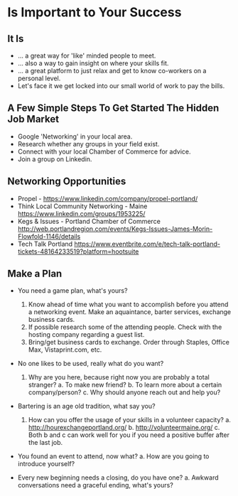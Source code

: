 <!-- TITLE: Networking -->
<!-- SUBTITLE: The process of meeting new people in a business or social context. -->

# Is Important to Your Success

##  It Is 
-  ... a great way for 'like' minded people to meet.
-  ... also a way to gain insight on where your skills fit.
-  ... a great platform to just relax and get to know co-workers on a personal level.
-  Let's face it we get locked into our small world of work to pay the bills.

## A Few Simple Steps To Get Started **The Hidden Job Market**
- Google 'Networking' in your local area.
- Research whether any groups in your field exist.
- Connect with your local Chamber of Commerce for advice.
- Join a group on Linkedin.

## Networking Opportunities
-  Propel - https://www.linkedin.com/company/propel-portland/ 
-  Think Local Community Networking - Maine
    https://www.linkedin.com/groups/1953225/
-  Kegs & Issues - Portland Chamber of Commerce
   http://web.portlandregion.com/events/Kegs-Issues-James-Morin-Flowfold-1146/details
-  Tech Talk Portland 
    https://www.eventbrite.com/e/tech-talk-portland-tickets-48164233519?platform=hootsuite

## Make a Plan
- You need a game plan, what's yours?
  1.  Know ahead of time what you want to accomplish before you attend a networking event.
       Make an aquaintance, barter services, exchange business cards.
  2.  If possible research some of the attending people.
       Check with the hosting company regarding a guest list.
  3.  Bring/get business cards to exchange.
       Order through Staples, Office Max, Vistaprint.com, etc.
	
- No one likes to be used, really what do you want?
  1.  Why are  you here, because right now  you are probably a total stranger? 
				a. To  make new friend? 
				b. To learn more about a certain company/person?
				c. Why should anyone reach out and help you?
				
- Bartering is an age old tradition, what say you?
   1.  How can you offer the usage of your skills in a volunteer capacity?
					a.  http://hourexchangeportland.org/
					b.  http://volunteermaine.org/ 
					c.  Both b and c can work well for you if you need a positive buffer after the last job.
					
- You found an event to attend, now what?
					a.  How are you going to introduce yourself?
					
- Every new beginning needs a closing, do you have one?
				a.  Awkward conversations need a graceful ending, what's yours?
				



